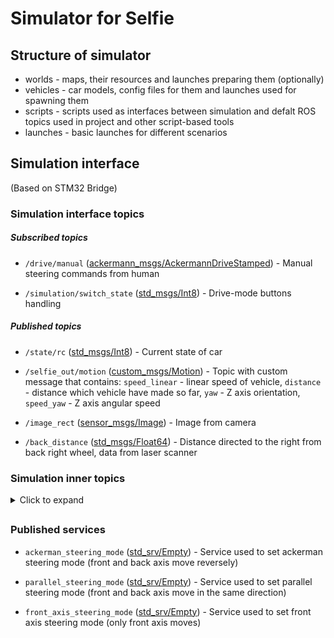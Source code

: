 # Simulator for Selfie


## Structure of simulator
- worlds - maps, their resources and launches preparing them (optionally)
- vehicles - car models, config files for them and launches used for spawning them
- scripts - scripts used as interfaces between simulation and defalt ROS topics used in project and other script-based tools
- launches - basic launches for different scenarios


## Simulation interface
(Based on STM32 Bridge)

### Simulation interface topics

##### Subscribed topics

 - `/drive/manual` ([ackermann_msgs/AckermannDriveStamped](http://docs.ros.org/api/ackermann_msgs/html/msg/AckermannDriveStamped.html)) - Manual steering commands from human

- `/simulation/switch_state` ([std_msgs/Int8](http://docs.ros.org/kinetic/api/std_msgs/html/msg/Int8.html)) - Drive-mode buttons handling

##### Published topics

 - `/state/rc` ([std_msgs/Int8](http://docs.ros.org/kinetic/api/std_msgs/html/msg/Int8.html)) - Current state of car

 - `/selfie_out/motion` ([custom_msgs/Motion](./../../Shared/custom_msgs/msg/Motion.msg)) - Topic with custom message that contains: `speed_linear` - linear speed of vehicle, `distance` - distance which vehicle have made so far, `yaw` - Z axis orientation, `speed_yaw` - Z axis angular speed

 - `/image_rect` ([sensor_msgs/Image](http://docs.ros.org/melodic/api/sensor_msgs/html/msg/Image.html)) - Image from camera

 - `/back_distance` ([std_msgs/Float64](http://docs.ros.org/en/noetic/api/std_msgs/html/msg/Float64.html)) - Distance directed to the right from back right wheel, data from laser scanner

### Simulation inner topics
<details>
  <summary>Click to expand</summary>

  ##### Subscribed topics

 - `/selfie_in/drive` ([custom_msgs/DriveCommand](./../../Shared/custom_msgs/msg/DriveCommand.msg)) - Steering commands to be applied.



 - `/selfie_in/indicators` ([custom_msgs/Indicators](./../../Shared/custom_msgs/msg/Indicators.msg)) - Activity of right and left indicator

- `/imu` ([sensor_msgs/Imu](http://docs.ros.org/en/noetic/api/sensor_msgs/html/msg/Imu.html)) - Data from IMU

- `/vehicle/joint_states` ([sensor_msgs/JointState](http://docs.ros.org/en/melodic/api/sensor_msgs/html/msg/JointState.html)) - Data about joint state of the car

- `/vehicle/back_distance` ([sensor_msgs/LaserScan](http://docs.ros.org/en/noetic/api/sensor_msgs/html/msg/LaserScan.html)) - Distance directed to right side of the car from right back wheel, data from laser scanner



##### Published topics

 - `/sim_left_turn_indicator` ([std_msgs/Bool](http://docs.ros.org/en/noetic/api/std_msgs/html/msg/Bool.html)) - Left indicator boolean for simulation

 - `/sim_right_turn_indicator` ([std_msgs/Bool](http://docs.ros.org/en/noetic/api/std_msgs/html/msg/Bool.html)) - Right indicator boolean for simulation

 - Publishers to send data about position of hinges and speed of wheels to model
    - `/vehicle/left_front_steering_hinge_position_controller/command` [std_msgs/Float64]
    - `/vehicle/left_front_wheel_velocity_controller/command` [std_msgs/Float64]
    - `/vehicle/left_rear_steering_hinge_position_controller/command` [std_msgs/Float64]
    - `/vehicle/left_rear_wheel_velocity_controller/command` [std_msgs/Float64]
    - `/vehicle/right_front_steering_hinge_position_controller/command` [std_msgs/Float64]
    - `/vehicle/right_front_wheel_velocity_controller/command` [std_msgs/Float64]
    - `/vehicle/right_front_wheel_velocity_controller/command` [std_msgs/Float64]
    - `/vehicle/right_rear_wheel_velocity_controller/command` [std_msgs/Float64]

  
</details>



## 


### Published services

 - `ackerman_steering_mode` ([std_srv/Empty](http://docs.ros.org/melodic/api/std_srvs/html/srv/Empty.html)) - Service used to set ackerman steering mode (front and back axis move reversely)

 - `parallel_steering_mode` ([std_srv/Empty](http://docs.ros.org/melodic/api/std_srvs/html/srv/Empty.html)) - Service used to set parallel steering mode (front and back axis move in the same direction)

 - `front_axis_steering_mode` ([std_srv/Empty](http://docs.ros.org/melodic/api/std_srvs/html/srv/Empty.html)) - Service used to set front axis steering mode (only front axis moves)
